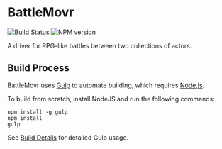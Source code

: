 # BattleMovr
[![Build Status](https://travis-ci.org/FullScreenShenanigans/BattleMovr.svg?branch=master)](https://travis-ci.org/FullScreenShenanigans/BattleMovr)
[![NPM version](https://badge.fury.io/js/battlemovr.svg)](http://badge.fury.io/js/battlemovr)

A driver for RPG-like battles between two collections of actors.



## Build Process

BattleMovr uses [Gulp](http://gulpjs.com/) to automate building, which requires [Node.js](http://node.js.org).

To build from scratch, install NodeJS and run the following commands:

```
npm install -g gulp
npm install
gulp
```

See [Build Details](https://github.com/FullScreenShenanigans/Documentation/blob/master/Build%20Details.md) for detailed Gulp usage.
